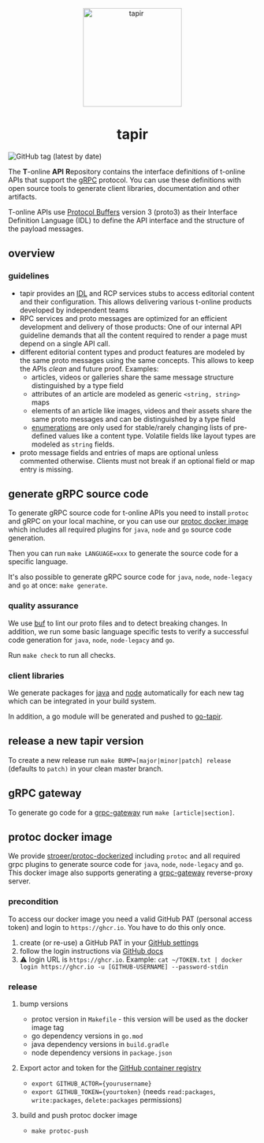 <div align="center">
  <img src="docs_resources/tapir.png" height="200" alt="tapir"/>
   <h1>tapir</h1>
</div>

![GitHub tag (latest by date)](https://img.shields.io/github/v/tag/stroeer/tapir?color=%23f653a6&label=Release&style=flat-square)

The **T**-online **API** **R**epository contains the interface definitions of t-online APIs that support the [gRPC](https://grpc.io/) protocol. You can use these definitions with open source tools to generate client libraries, documentation and other artifacts.

T-online APIs use [Protocol Buffers](https://github.com/google/protobuf) version 3 (proto3) as their Interface Definition Language (IDL) to define the API interface and the structure of the payload messages.

## overview

### guidelines

* tapir provides an [IDL](https://en.wikipedia.org/wiki/Interface_description_language) and RCP services stubs to access editorial content and their configuration. This allows delivering various t-online products developed by independent teams
* RPC services and proto messages are optimized for an efficient development and delivery of those products: One of our internal API guideline demands that all the content required to render a page must depend on a single API call.
* different editorial content types and product features are modeled by the same proto messages using the same concepts. This allows to keep the APIs _clean_ and future proof. Examples:
    * articles, videos or galleries share the same message structure distinguished by a type field
    * attributes of an article are modeled as generic `<string, string>` maps
    * elements of an article like images, videos and their assets share the same proto messages and can be distinguished by a type field
    * [enumerations](https://developers.google.com/protocol-buffers/docs/proto3#enum) are only used for stable/rarely changing lists of pre-defined values like a content type.
    Volatile fields like layout types are modeled as `string` fields.
* proto message fields and entries of maps are optional unless commented otherwise. Clients must not break if an optional field or map entry is missing.


## generate gRPC source code

To generate gRPC source code for t-online APIs you need to install `protoc` and gRPC on your local machine,
or you can use our [protoc docker image](#protoc-docker-image) which includes all required plugins for `java`, `node` and `go` source code
generation.

Then you can run `make LANGUAGE=xxx` to generate the source code for a specific language.

It's also possible to generate gRPC source code for `java`, `node`, `node-legacy` and `go` at once: `make generate`.

### quality assurance

We use [buf](https://buf.build/) to lint our proto files and to detect breaking changes. In addition, we run some basic language specific tests to verify a
successful code generation for `java`, `node`, `node-legacy` and `go`.

Run `make check` to run all checks.

### client libraries

We generate packages for [java](https://github.com/stroeer/tapir/packages/235034) and [node](https://github.com/stroeer/tapir/packages/235031)
automatically for each new tag which can be integrated in your build system. 

In addition, a go module will be generated and pushed to [go-tapir](https://github.com/stroeer/go-tapir). 

## release a new tapir version

To create a new release run `make BUMP=[major|minor|patch] release` (defaults to `patch)` in your clean master branch.

## gRPC gateway

To generate go code for a [grpc-gateway](https://github.com/grpc-ecosystem/grpc-gateway) run `make [article|section]`.

## protoc docker image

We provide [stroeer/protoc-dockerized](https://github.com/orgs/stroeer/packages/container/package/protoc-dockerized) including `protoc` and all required
grpc plugins to generate source code for `java`, `node`, `node-legacy` and `go`. This docker image also supports generating a [grpc-gateway](https://github.com/grpc-ecosystem/grpc-gateway)
reverse-proxy server.

### precondition

To access our docker image you need a valid GitHub PAT (personal access token) and login to `https://ghcr.io`. You have to do this only once.

1. create (or re-use) a GitHub PAT in your [GitHub settings](https://github.com/settings/tokens)
2. follow the login instructions via [GitHub docs](https://docs.github.com/en/packages/working-with-a-github-packages-registry/working-with-the-docker-registry#authenticating-with-a-personal-access-token)
3. :warning: login URL is `https://ghcr.io`. Example: `cat ~/TOKEN.txt | docker login https://ghcr.io -u [GITHUB-USERNAME] --password-stdin`

### release

1. bump versions

    - protoc version in `Makefile` - this version will be used as the docker image tag
    - go dependency versions in `go.mod`
    - java dependency versions in `build.gradle`
    - node dependency versions in `package.json`


2. Export actor and token for the [GitHub container registry](https://docs.github.com/en/packages/guides/about-github-container-registry)

   - `export GITHUB_ACTOR={yourusername}`
   - `export GITHUB_TOKEN={yourtoken}` (needs `read:packages`, `write:packages`, `delete:packages` permissions)


3. build and push protoc docker image
    - `make protoc-push`
